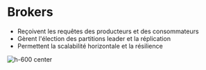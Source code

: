 <!-- .slide: -->

# Brokers

* Reçoivent les requêtes des producteurs et des consommateurs
* Gèrent l'élection des partitions leader et la réplication
* Permettent la scalabilité horizontale et la résilience

![h-600 center](./assets/images/partition-leader.svg)
